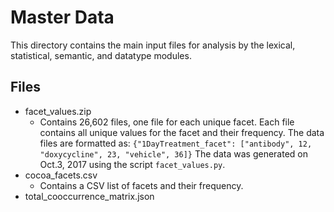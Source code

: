 # Master Data

This directory contains the main input files for analysis by the lexical, statistical, semantic, and datatype modules.

## Files
* facet_values.zip
    * Contains 26,602 files, one file for each unique facet. Each file contains all unique values for the facet and their frequency. The data files are formatted as: 
    `{"1DayTreatment_facet": ["antibody", 12, "doxycycline", 23, "vehicle", 36]}`
    The data was generated on Oct.3, 2017 using the script `facet_values.py`.
* cocoa_facets.csv
    * Contains a CSV list of facets and their frequency.
* total_cooccurrence_matrix.json
